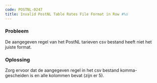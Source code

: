 ```yaml
---
code: POSTNL-0247
title: Invalid PostNL Table Rates File Format in Row #%s
---
```

### Probleem
De aangegeven regel van het PostNL tarieven csv bestand heeft niet het juiste format.

### Oplossing
Zorg ervoor dat de aangegeven regel in het csv bestand komma-gescheiden is en alle kolommen bevat (zijn er 5).
